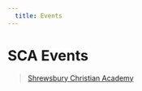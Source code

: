 ```yaml
---
  title: Events
---
```

# SCA Events
<div id="fb-root"></div>
<script async defer crossorigin="anonymous" src="https://connect.facebook.net/en_US/sdk.js#xfbml=1&version=v6.0"></script>

<div class="fb-page" data-href="https://www.facebook.com/pg/FBSCA/events/" data-tabs="events" data-width="500" data-height="800" data-small-header="false" data-adapt-container-width="true" data-hide-cover="false" data-show-facepile="true"><blockquote cite="https://www.facebook.com/pg/FBSCA/events/" class="fb-xfbml-parse-ignore"><a href="https://www.facebook.com/pg/FBSCA/events/">Shrewsbury Christian Academy</a></blockquote></div>

